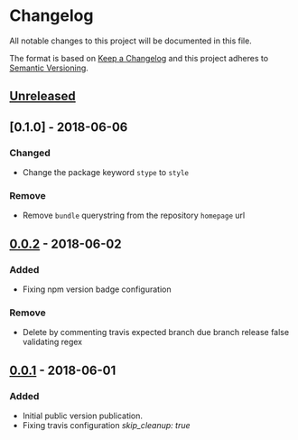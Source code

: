 # Changelog
All notable changes to this project will be documented in this file.

The format is based on [Keep a Changelog](https://keepachangelog.com/en/1.0.0/)
and this project adheres to [Semantic Versioning](https://semver.org/spec/v2.0.0.html).

## [Unreleased]

## [0.1.0] - 2018-06-06
### Changed
- Change the package keyword `stype` to `style`

### Remove
- Remove `bundle` querystring from the repository `homepage` url

## [0.0.2] - 2018-06-02
### Added
- Fixing npm version badge configuration

### Remove
- Delete by commenting travis expected branch due branch release false validating regex

## [0.0.1] - 2018-06-01
### Added
- Initial public version publication.
- Fixing travis configuration *skip_cleanup: true*

[Unreleased]: https://github.com/djanta/eslint-config-djantajs/compare/v0.1.0...HEAD
[0.0.3]: https://github.com/djanta/eslint-config-djantajs/compare/v0.0.2...v0.1.0
[0.0.2]: https://github.com/djanta/eslint-config-djantajs/compare/v0.0.1...v0.0.2
[0.0.1]: https://github.com/djanta/eslint-config-djantajs/compare/master...v0.0.1
